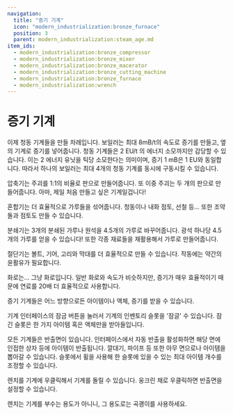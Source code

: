 ```yaml
---
navigation:
  title: "증기 기계"
  icon: "modern_industrialization:bronze_furnace"
  position: 3
  parent: modern_industrialization:steam_age.md
item_ids:
  - modern_industrialization:bronze_compressor
  - modern_industrialization:bronze_mixer
  - modern_industrialization:bronze_macerator
  - modern_industrialization:bronze_cutting_machine
  - modern_industrialization:bronze_furnace
  - modern_industrialization:wrench
---
```


# 증기 기계

이제 청동 기계들을 만들 차례입니다. 보일러는 최대 8mB/t의 속도로 증기를 만들고, 옆의 기계로 증기를 넣어줍니다. 청동 기계들은 2 EU/t 의 에너지 소모까지만 감당할 수 있습니다. 이는 2 에너지 유닛을 틱당 소모한다는 의미이며, 증기 1 mB은 1 EU와 동일합니다. 따라서 하나의 보일러는 최대 4개의 청동 기계를 동시에 구동시킬 수 있습니다.

압축기는 주괴를 1:1의 비율로 판으로 만들어줍니다. 또 이중 주괴는 두 개의 판으로 만들어줍니다. 아마, 제일 처음 만들고 싶은 기계일겁니다!

<Recipe id="modern_industrialization:steam_age/bronze/compressor_asbl" />

혼합기는 더 효율적으로 가루들을 섞어줍니다. 청동이나 내화 점토, 선철 등... 또한 조약돌과 점토도 만들 수 있습니다.

<Recipe id="modern_industrialization:steam_age/bronze/mixer_asbl" />

분쇄기는 3개의 분쇄된 가루나 원석을 4.5개의 가루로 바꾸어줍니다. 광석 하나당 4.5개의 가루를 얻을 수 있습니다! 또한 각종 재료들을 재활용해서 가루로 만들어줍니다.

<Recipe id="modern_industrialization:steam_age/bronze/macerator_asbl" />

절단기는 볼트, 기어, 고리와 막대를 더 효율적으로 만들 수 있습니다. 작동에는 약간의 윤활유가 필요합니다.

<Recipe id="modern_industrialization:steam_age/bronze/cutting_machine_asbl" />

화로는... 그냥 화로입니다. 일반 화로와 속도가 비슷하지만, 증기가 매우 효율적이기 때문에 연료를 20배 더 효율적으로 사용합니다.

<Recipe id="modern_industrialization:steam_age/bronze/furnace_asbl" />

증기 기계들은 어느 방향으로든 아이템이나 액체, 증기를 받을 수 있습니다.

기계 인터페이스의 잠금 버튼을 눌러서 기계의 인벤토리 슬롯을 '잠글' 수 있습니다. 잠긴 슬롯은 한 가지 아이템 혹은 액체만을 받아들입니다.

모든 기계들은 반출면이 있습니다. 인터페이스에서 자동 반출을 활성화하면 해당 면에 인접한 상자 등에 아이템이 반출됩니다. 깔대기, 파이프 등 또한 아무 면으로나 아이템을 뽑아갈 수 있습니다. 슬롯에서 휠을 사용해 한 슬롯에 있을 수 있는 최대 아이템 개수를 조정할 수 있습니다.

렌치를 기계에 우클릭해서 기계를 돌릴 수 있습니다. 웅크린 채로 우클릭하면 반출면을 설정할 수 있습니다.

렌치는 기계를 부수는 용도가 아니니, 그 용도로는 곡괭이를 사용하세요.

<Recipe id="modern_industrialization:tools/wrench" />

